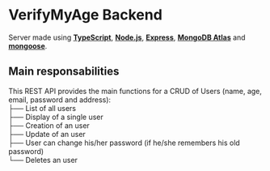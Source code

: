 # VerifyMyAge Backend

Server made using [**TypeScript**](https://www.typescriptlang.org/), [**Node.js**](https://nodejs.org/), [**Express**](https://expressjs.com/), [**MongoDB Atlas**](https://www.mongodb.com/cloud/atlas) and [**mongoose**](https://mongoosejs.com/).

## Main responsabilities

This REST API provides the main functions for a CRUD of Users (name, age, email, password and address):<br/>
├── List of all users<br/>
├── Display of a single user<br/>
├── Creation of an user<br/>
├── Update of an user<br/>
├── User can change his/her password (if he/she remembers his old password)<br/>
└── Deletes an user

